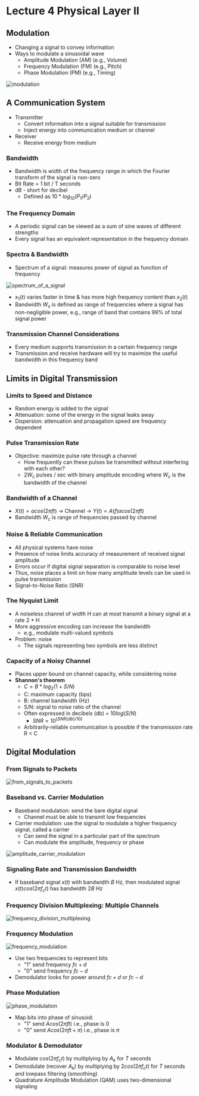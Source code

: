 # Lecture 4 Physical Layer II

## Modulation

* Changing a signal to convey information
* Ways to modulate a sinusoidal wave
  * Amplitude Modulation (AM) (e.g., Volume)
  * Frequency Modulation (FM) (e.g., Pitch)
  * Phase Modulation (PM) (e.g., Timing)

![modulation](images/lecture04-physical2/modulation.png)

## A Communication System

* Transmitter
  * Convert information into a signal suitable for transmission
  * Inject energy into communication medium or channel
* Receiver
  * Receive energy from medium

### Bandwidth

* Bandwidth is width of the frequency range in which the Fourier transform of the signal is non-zero
* Bit Rate = 1 bit / T seconds
* dB - short for decibel
  * Defined as $10 * log_{10}(P_1/P_2)$

### The Frequency Domain

* A periodic signal can be viewed as a sum of sine waves of different strengths
* Every signal has an equivalent representation in the frequency domain

### Spectra & Bandwidth

* Spectrum of a signal: measures power of signal as function of frequency

![spectrum_of_a_signal](images/lecture04-physical2/spectrum_of_a_signal.png)

* $x_1(t)$ varies faster in time & has more high frequency content than $x_2(t)$
* Bandwidth $W_s$ is defined as range of frequencies where a signal has non-negligible power, e.g., range of band that contains 99% of total signal power

### Transmission Channel Considerations

* Every medium supports transmission in a certain frequency range
* Transmission and receive hardware will try to maximize the useful bandwidth in this frequency band

## Limits in Digital Transmission

### Limits to Speed and Distance

* Random energy is added to the signal
* Attenuation: some of the energy in the signal leaks away
* Dispersion: attenuation and propagation speed are frequency dependent

### Pulse Transmission Rate

* Objective: maximize pulse rate through a channel
  * How frequently can these pulses be transmitted without interfering with each other?
  * $2W_c$ pulses / sec with binary amplitude encoding where $W_c$ is the bandwidth of the channel

### Bandwidth of a Channel

* $X(t) = a cos(2\pi ft)$ -> Channel -> $Y(t) = A(f) a cos(2\pi ft)$
* Bandwidth $W_c$ is range of frequencies passed by channel

### Noise & Reliable Communication

* All physical systems have noise
* Presence of noise limits accuracy of measurement of received signal amplitude
* Errors occur if digital signal separation is comparable to noise level
* Thus, noise places a limit on how many amplitude levels can be used in pulse transmission
* Signal-to-Noise Ratio (SNR)

### The Nyquist Limit

* A noiseless channel of width H can at most transmit a binary signal at a rate 2 * H
* More aggressive encoding can increase the bandwidth
  * e.g., modulate multi-valued symbols
* Problem: noise
  * The signals representing two symbols are less distinct

### Capacity of a Noisy Channel

* Places upper bound on channel capacity, while considering noise
* **Shannon's theorem**
  * $C = B * log_2(1+S/N)$
  * C: maximum capacity (bps)
  * B: channel bandwidth (Hz)
  * S/N: signal to noise ratio of the channel
  * Often expressed in decibels (db) = $10 log(S/N)$
    * $SNR = 10^{(SNR(db)/10)}$
  * Arbitrarily-reliable communication is possible if the transmission rate R < C

## Digital Modulation

### From Signals to Packets

![from_signals_to_packets](images/lecture04-physical2/from_signals_to_packets.png)

### Baseband vs. Carrier Modulation

* Baseband modulation: send the bare digital signal
  * Channel must be able to transmit low frequencies
* Carrier modulation: use the signal to modulate a higher frequency signal, called a carrier
  * Can send the signal in a particular part of the spectrum
  * Can modulate the amplitude, frequency or phase

![amplitude_carrier_modulation](images/lecture04-physical2/amplitude_carrier_modulation.png)

### Signaling Rate and Transmission Bandwidth

* If baseband signal $x(t)$ with bandwidth $B$ Hz, then modulated signal $x(t)cos(2\pi f_ct)$ has bandwidth $2B$ Hz

### Frequency Division Multiplexing: Multiple Channels

![frequency_division_multiplexing](images/lecture04-physical2/frequency_division_multiplexing.png)

### Frequency Modulation

![frequency_modulation](images/lecture04-physical2/frequency_modulation.png)

* Use two frequencies to represent bits
  * "1" send frequency $fc+d$
  * "0" send frequency $fc-d$
* Demodulator looks for power around $fc+d$ or $fc-d$

### Phase Modulation

![phase_modulation](images/lecture04-physical2/phase_modulation.png)

* Map bits into phase of sinusoid:
  * "1" send $A cos(2\pi ft)$ i.e., phase is 0
  * "0" send $A cos(2\pi ft + \pi)$ i.e., phase is $\pi$

### Modulator & Demodulator

* Modulate $cos(2\pi f_ct)$ by multiplying by $A_k$ for $T$ seconds
* Demodulate (recover $A_k$) by multiplying by $2cos(2\pi f_ct)$ for $T$ seconds and lowpass filtering (smoothing)
* Quadrature Amplitude Modulation (QAM) uses two-dimensional signaling